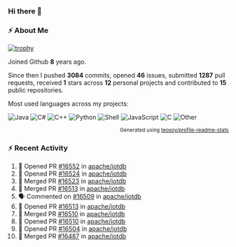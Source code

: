 ### Hi there 👋

### :zap: About Me

[![trophy](https://github-profile-trophy.vercel.app/?username=HTHou&theme=onedark)](https://github.com/ryo-ma/github-profile-trophy)
   
Joined Github **8** years ago.

Since then I pushed **3084** commits, opened **46** issues, submitted **1287** pull requests, received **1** stars across **12** personal projects and contributed to **15** public repositories.

Most used languages across my projects:

![Java](https://img.shields.io/static/v1?style=flat-square&label=%E2%A0%80&color=555&labelColor=%23b07219&message=Java%EF%B8%B188.7%25)
![C#](https://img.shields.io/static/v1?style=flat-square&label=%E2%A0%80&color=555&labelColor=%23178600&message=C%23%EF%B8%B13.8%25)
![C++](https://img.shields.io/static/v1?style=flat-square&label=%E2%A0%80&color=555&labelColor=%23f34b7d&message=C%2B%2B%EF%B8%B12.7%25)
![Python](https://img.shields.io/static/v1?style=flat-square&label=%E2%A0%80&color=555&labelColor=%233572A5&message=Python%EF%B8%B11.4%25)
![Shell](https://img.shields.io/static/v1?style=flat-square&label=%E2%A0%80&color=555&labelColor=%2389e051&message=Shell%EF%B8%B10.7%25)
![JavaScript](https://img.shields.io/static/v1?style=flat-square&label=%E2%A0%80&color=555&labelColor=%23f1e05a&message=JavaScript%EF%B8%B10.5%25)
![C](https://img.shields.io/static/v1?style=flat-square&label=%E2%A0%80&color=555&labelColor=%23555555&message=C%EF%B8%B10.4%25)
![Other](https://img.shields.io/static/v1?style=flat-square&label=%E2%A0%80&color=555&labelColor=%23ededed&message=Other%EF%B8%B11.5%25)

<p align="right"><sub>Generated using <a href="https://github.com/marketplace/actions/profile-readme-stats">teoxoy/profile-readme-stats</a></sub></p>


<!--![](https://github.com/HTHou/HTHou/blob/output/github-contribution-grid-snake.svg)-->

<!--![Haonan Hou's github stats](https://github-readme-stats.vercel.app/api?username=HTHou&count_private=true&show_icons=true&theme=onedark)-->

<!--![Haonan Hou's wakatime stats](https://github-readme-stats.vercel.app/api/wakatime?username=HTHou&layout=compact&theme=onedark)-->

<!--![Top Langs](https://github-readme-stats.vercel.app/api/top-langs/?username=HTHou&theme=onedark&layout=compact)-->

### :zap: Recent Activity
<!--START_SECTION:activity-->
1. 💪 Opened PR [#16552](https://github.com/apache/iotdb/pull/16552) in [apache/iotdb](https://github.com/apache/iotdb)
2. 💪 Opened PR [#16524](https://github.com/apache/iotdb/pull/16524) in [apache/iotdb](https://github.com/apache/iotdb)
3. 🎉 Merged PR [#16523](https://github.com/apache/iotdb/pull/16523) in [apache/iotdb](https://github.com/apache/iotdb)
4. 🎉 Merged PR [#16513](https://github.com/apache/iotdb/pull/16513) in [apache/iotdb](https://github.com/apache/iotdb)
5. 🗣 Commented on [#16509](https://github.com/apache/iotdb/issues/16509#issuecomment-3344641834) in [apache/iotdb](https://github.com/apache/iotdb)
6. 💪 Opened PR [#16513](https://github.com/apache/iotdb/pull/16513) in [apache/iotdb](https://github.com/apache/iotdb)
7. 🎉 Merged PR [#16510](https://github.com/apache/iotdb/pull/16510) in [apache/iotdb](https://github.com/apache/iotdb)
8. 💪 Opened PR [#16510](https://github.com/apache/iotdb/pull/16510) in [apache/iotdb](https://github.com/apache/iotdb)
9. 💪 Opened PR [#16504](https://github.com/apache/iotdb/pull/16504) in [apache/iotdb](https://github.com/apache/iotdb)
10. 🎉 Merged PR [#16487](https://github.com/apache/iotdb/pull/16487) in [apache/iotdb](https://github.com/apache/iotdb)
<!--END_SECTION:activity-->

<!--
**HTHou/HTHou** is a ✨ _special_ ✨ repository because its `README.md` (this file) appears on your GitHub profile.

Here are some ideas to get you started:

- 🔭 I’m currently working on ...
- 🌱 I’m currently learning ...
- 👯 I’m looking to collaborate on ...
- 🤔 I’m looking for help with ...
- 💬 Ask me about ...
- 📫 How to reach me: ...
- 😄 Pronouns: ...
- ⚡ Fun fact: ...
-->
